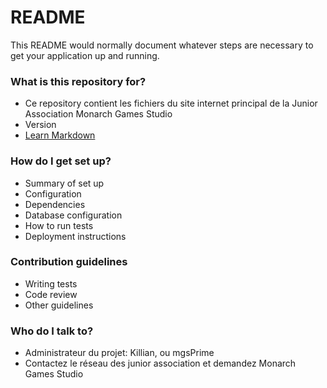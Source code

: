 # README #

This README would normally document whatever steps are necessary to get your application up and running.

### What is this repository for? ###

* Ce repository contient les fichiers du site internet principal de la Junior Association Monarch Games Studio
* Version
* [Learn Markdown](https://bitbucket.org/tutorials/markdowndemo)

### How do I get set up? ###

* Summary of set up
* Configuration
* Dependencies
* Database configuration
* How to run tests
* Deployment instructions

### Contribution guidelines ###

* Writing tests
* Code review
* Other guidelines

### Who do I talk to? ###

* Administrateur du projet: Killian, ou mgsPrime
* Contactez le réseau des junior association et demandez Monarch Games Studio